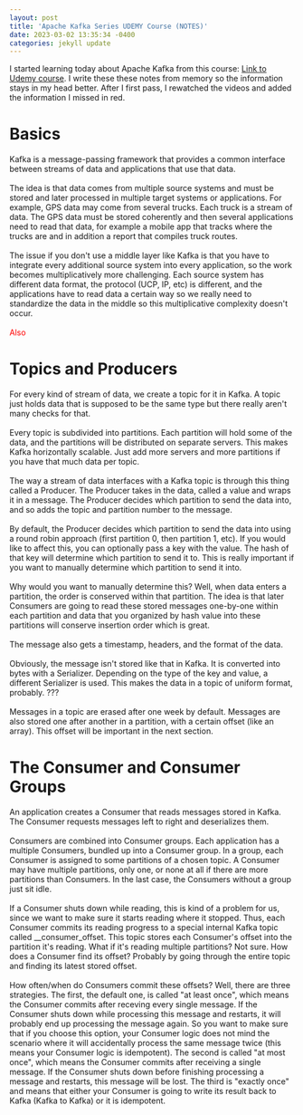```yaml
---
layout: post
title: 'Apache Kafka Series UDEMY Course (NOTES)'
date: 2023-03-02 13:35:34 -0400
categories: jekyll update
---
```


I started learning today about Apache Kafka from this course: [Link to Udemy course](https://www.udemy.com/course/apache-kafka/). I write these these notes from memory so the information stays in my head better. After I first pass, I rewatched the videos and added the information I missed in red.

<h1>Basics</h1>
<p>
Kafka is a message-passing framework that provides a common interface between streams of data
and applications that use that data.
<br><br>
The idea is that data comes from multiple source systems and must be stored and later processed in multiple target systems or applications. For example, GPS data may come from several trucks. Each truck is a stream of data. The GPS data must be stored coherently and then several applications need to read that data, for example a mobile app that tracks where
the trucks are and in addition a report that compiles truck routes.
<br><br>
The issue if you don't use a middle layer like Kafka is that you have to integrate every additional source system into every application, so the work becomes multiplicatively more challenging. Each source system has different data format, the protocol (UCP, IP, etc) is different, and the applications have to read data a certain way so we really need to standardize the data in the middle so this multiplicative complexity doesn't occur.
<br><br>
<span style="color:red">Also</span>
</p>

<h1>Topics and Producers</h1>
<p>
For every kind of stream of data, we create a topic for it in Kafka. A topic just holds data that is supposed to be the same type but there really aren't many checks for that.
<br><br>
Every topic is subdivided into partitions. Each partition will hold some of the data, and the partitions will be distributed on separate servers. This makes Kafka horizontally scalable. Just add more servers and more partitions if you have that much data per topic.
<br><br>
The way a stream of data interfaces with a Kafka topic is through this thing called a Producer. The Producer takes in the data, called a value and wraps it in a message. The Producer decides which partition to send the data into, and so adds the topic and partition number to the message. 
<br><br>
By default, the Producer decides which partition to send the data into using a round robin approach (first partition 0, then partition 1, etc). If you would like to affect this, you can optionally pass a key with the value. The hash of that key will determine which partition to send it to. This is really important if you want to manually determine which partition to send it into.
<br><br>
Why would you want to manually determine this? Well, when data enters a partition, the order is conserved within that partition. The idea is that later Consumers are going to read these stored messages one-by-one within each partition and data that you organized by hash value into these partitions will conserve insertion order which is great.
<br><br>
The message also gets a timestamp, headers, and the format of the data.
<br><br>
Obviously, the message isn't stored like that in Kafka. It is converted into bytes with a Serializer. Depending on the type of the key and value, a different Serializer is used. This makes the data in a topic of uniform format, probably. ???
<br><br>
Messages in a topic are erased after one week by default. Messages are also stored one after another in a partition, with a certain offset (like an array). This offset will be important in the next section.
</p>

<h1>The Consumer and Consumer Groups</h1>
<p>
An application creates a Consumer that reads messages stored in Kafka. The Consumer requests messages left to right and deserializes them.
<br><br>
Consumers are combined into Consumer groups. Each application has a multiple Consumers, bundled up into a Consumer group. In a group, each Consumer is assigned to some partitions of a chosen topic. A Consumer may have multiple partitions, only one, or none at all if there are more partitions than Consumers. In the last case, the Consumers without a group just sit idle. 
<br><br>
If a Consumer shuts down while reading, this is kind of a problem for us, since we want to make sure it starts reading where it stopped. Thus, each Consumer commits its reading progress to a special internal Kafka topic called __consumer_offset. This topic stores each Consumer's offset into the partition it's reading. What if it's reading multiple partitions? Not sure. How does a Consumer find its offset? Probably by going through the entire topic and finding its latest stored offset. 
<br><br>
How often/when do Consumers commit these offsets? Well, there are three strategies. The first, the default one, is called "at least once", which means the Consumer commits after receving every single message. If the Consumer shuts down while processing this message and restarts, it will probably end up processing the message again. So you want to make sure that if you choose this option, your Consumer logic does not mind the scenario where it will accidentally process the same message twice (this means your Consumer logic is idempotent). The second is called "at most once", which means the Consumer commits after receiving a single message. If the Consumer shuts down before finishing processing a message and restarts, this message will be lost. The third is "exactly once" and means that either your Consumer is going to write its result back to Kafka (Kafka to Kafka) or it is idempotent. 
</p>

<!---
<h1></h1>
<p>
<br><br>
<br><br>
</p>
-->
